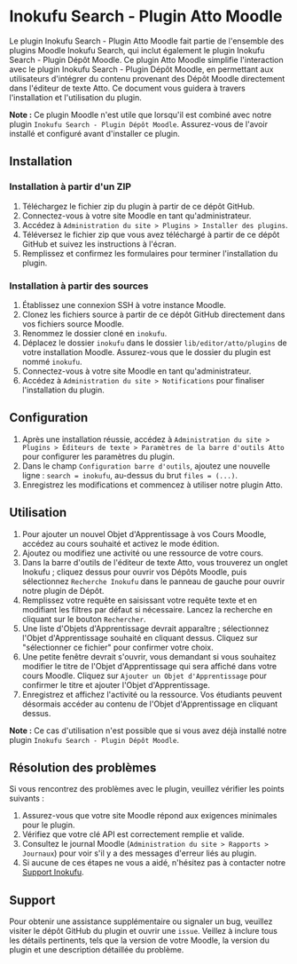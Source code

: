 Inokufu Search - Plugin Atto Moodle
=================================

Le plugin Inokufu Search - Plugin Atto Moodle fait partie de l'ensemble des plugins Moodle Inokufu Search, qui inclut également le plugin Inokufu Search - Plugin Dépôt Moodle. Ce plugin Atto Moodle simplifie l'interaction avec le plugin Inokufu Search - Plugin Dépôt Moodle, en permettant aux utilisateurs d'intégrer du contenu provenant des Dépôt Moodle directement dans l'éditeur de texte Atto.
Ce document vous guidera à travers l'installation et l'utilisation du plugin.

**Note :** Ce plugin Moodle n'est utile que lorsqu'il est combiné avec notre plugin `Inokufu Search - Plugin Dépôt Moodle`. Assurez-vous de l'avoir installé et configuré avant d'installer ce plugin.

## Installation

### Installation à partir d'un ZIP
1. Téléchargez le fichier zip du plugin à partir de ce dépôt GitHub.
2. Connectez-vous à votre site Moodle en tant qu'administrateur.
3. Accédez à `Administration du site > Plugins > Installer des plugins`.
4. Téléversez le fichier zip que vous avez téléchargé à partir de ce dépôt GitHub et suivez les instructions à l'écran.
5. Remplissez et confirmez les formulaires pour terminer l'installation du plugin.

### Installation à partir des sources
1. Établissez une connexion SSH à votre instance Moodle.
2. Clonez les fichiers source à partir de ce dépôt GitHub directement dans vos fichiers source Moodle.
3. Renommez le dossier cloné en `inokufu`.
4. Déplacez le dossier `inokufu` dans le dossier `lib/editor/atto/plugins` de votre installation Moodle. Assurez-vous que le dossier du plugin est nommé `inokufu`.
5. Connectez-vous à votre site Moodle en tant qu'administrateur.
6. Accédez à `Administration du site > Notifications` pour finaliser l'installation du plugin.

## Configuration
1. Après une installation réussie, accédez à `Administration du site > Plugins > Éditeurs de texte > Paramètres de la barre d'outils Atto` pour configurer les paramètres du plugin.
2. Dans le champ `Configuration barre d'outils`, ajoutez une nouvelle ligne : `search = inokufu`, au-dessus du brut `files = (...)`.
3. Enregistrez les modifications et commencez à utiliser notre plugin Atto.

## Utilisation
1. Pour ajouter un nouvel Objet d'Apprentissage à vos Cours Moodle, accédez au cours souhaité et activez le mode édition.
2. Ajoutez ou modifiez une activité ou une ressource de votre cours.
3. Dans la barre d'outils de l'éditeur de texte Atto, vous trouverez un onglet Inokufu ; cliquez dessus pour ouvrir vos Dépôts Moodle, puis sélectionnez `Recherche Inokufu` dans le panneau de gauche pour ouvrir notre plugin de Dépôt.
4. Remplissez votre requête en saisissant votre requête texte et en modifiant les filtres par défaut si nécessaire. Lancez la recherche en cliquant sur le bouton `Rechercher`.
5. Une liste d'Objets d'Apprentissage devrait apparaître ; sélectionnez l'Objet d'Apprentissage souhaité en cliquant dessus. Cliquez sur "sélectionner ce fichier" pour confirmer votre choix.
6. Une petite fenêtre devrait s'ouvrir, vous demandant si vous souhaitez modifier le titre de l'Objet d'Apprentissage qui sera affiché dans votre cours Moodle. Cliquez sur `Ajouter un Objet d'Apprentissage` pour confirmer le titre et ajouter l'Objet d'Apprentissage.
7. Enregistrez et affichez l'activité ou la ressource. Vos étudiants peuvent désormais accéder au contenu de l'Objet d'Apprentissage en cliquant dessus.

**Note :** Ce cas d'utilisation n'est possible que si vous avez déjà installé notre plugin `Inokufu Search - Plugin Dépôt Moodle`.

## Résolution des problèmes
Si vous rencontrez des problèmes avec le plugin, veuillez vérifier les points suivants :
1. Assurez-vous que votre site Moodle répond aux exigences minimales pour le plugin.
2. Vérifiez que votre clé API est correctement remplie et valide.
3. Consultez le journal Moodle (`Administration du site > Rapports > Journaux`) pour voir s'il y a des messages d'erreur liés au plugin.
4. Si aucune de ces étapes ne vous a aidé, n'hésitez pas à contacter notre [Support Inokufu](https://support.inokufu.com/).

## Support
Pour obtenir une assistance supplémentaire ou signaler un bug, veuillez visiter le dépôt GitHub du plugin et ouvrir une `issue`. Veillez à inclure tous les détails pertinents, tels que la version de votre Moodle, la version du plugin et une description détaillée du problème.
